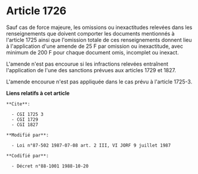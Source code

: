 # Article 1726

Sauf cas de force majeure, les omissions ou inexactitudes relevées dans les renseignements que doivent comporter les
documents mentionnés à l'article 1725 ainsi que l'omission totale de ces renseignements donnent lieu à l'application d'une
amende de 25 F par omission ou inexactitude, avec minimum de 200 F pour chaque document omis, incomplet ou inexact.

L'amende n'est pas encourue si les infractions relevées entraînent l'application de l'une des sanctions prévues aux articles
1729 et 1827.

L'amende encourue n'est pas appliquée dans le cas prévu à l'article 1725-3.

**Liens relatifs à cet article**

	**Cite**:

	  - CGI 1725 3
	  - CGI 1729
	  - CGI 1827

	**Modifié par**:

	  - Loi n°87-502 1987-07-08 art. 2 III, VI JORF 9 juillet 1987

	**Codifié par**:

	  - Décret n°88-1001 1988-10-20
